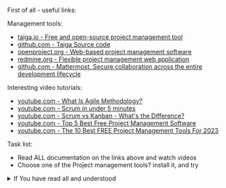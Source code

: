 First of all - useful links:

Management tools:
- [taiga.io - Free and open-source project management tool](https://taiga.io/)
- [github.com - Taiga Source code](https://github.com/kaleidos-ventures/taiga-back)
- [openproject.org - Web-based project management software](https://www.openproject.org/community-edition/)
- [redmine.org - Flexible project management web application](https://www.redmine.org/)
- [github.com - Mattermost. Secure collaboration across the entire development lifecycle](https://github.com/mattermost/mattermost)

Interesting video tutorials:
- [youtube.com - What Is Agile Methodology?](https://www.youtube.com/watch?v=8eVXTyIZ1Hs)
- [youtube.com - Scrum in under 5 minutes](https://www.youtube.com/watch?v=2Vt7Ik8Ublw)
- [youtube.com - Scrum vs Kanban - What's the Difference?](https://www.youtube.com/watch?v=rIaz-l1Kf8w)
- [youtube.com - Top 5 Best Free Project Management Software](https://www.youtube.com/watch?v=9FBa0mO2tyk)
- [youtube.com - The 10 Best FREE Project Management Tools For 2023](https://www.youtube.com/watch?v=gNmlAIw94ew)

Task list:
- Read ALL documentation on the links above and watch videos
- Choose one of the Project management tools? install it, and try

<details><summary>If You have read all and understood</summary>
<pre>
`touch IReadAllAndUndnderstood`{{exec}}
</pre>

